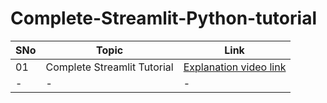 # Complete-Streamlit-Python-tutorial

|SNo| Topic  | Link |
|-|-|-|
|01| Complete Streamlit Tutorial| [Explanation video link](https://youtu.be/bZKO8jwOfjg)
|-|-|-|

